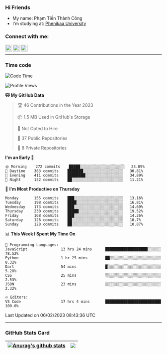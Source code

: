 ### Hi Friends

- My name: Phạm Tiến Thành Công
- I'm studying at: [Phenikaa University]


### Connect with me:
[<img align="left" alt="PhamTienThanhCong | Facebook" width="22px" src="https://upload.wikimedia.org/wikipedia/commons/thumb/1/16/Facebook-icon-1.png/640px-Facebook-icon-1.png" />][facebook]
[<img align="left" alt="PhamTienThanhCong | Zalo" width="22px" src="https://www.anphatpc.com.vn/template/anphat_2020v2/images/icon-zalo.jpg" />][zalo]
[<img align="left" alt="PhamTienThanhCong | LinkedIn" width="22px" src="https://cdn3.iconfinder.com/data/icons/inficons/512/linkedin.png" />][linkedin]

<br />

---

### Time code

<!--START_SECTION:waka-->
![Code Time](http://img.shields.io/badge/Code%20Time-873%20hrs%2013%20mins-blue)

![Profile Views](http://img.shields.io/badge/Profile%20Views-5-blue)

**🐱 My GitHub Data** 

> 🏆 46 Contributions in the Year 2023
 > 
> 📦 1.5 MB Used in GitHub's Storage 
 > 
> 🚫 Not Opted to Hire
 > 
> 📜 37 Public Repositories 
 > 
> 🔑 8 Private Repositories  
 > 
**I'm an Early 🐤** 

```text
🌞 Morning    272 commits    █████░░░░░░░░░░░░░░░░░░░░   23.09% 
🌆 Daytime    363 commits    ███████░░░░░░░░░░░░░░░░░░   30.81% 
🌃 Evening    411 commits    ████████░░░░░░░░░░░░░░░░░   34.89% 
🌙 Night      132 commits    ██░░░░░░░░░░░░░░░░░░░░░░░   11.21%

```
📅 **I'm Most Productive on Thursday** 

```text
Monday       155 commits    ███░░░░░░░░░░░░░░░░░░░░░░   13.16% 
Tuesday      198 commits    ████░░░░░░░░░░░░░░░░░░░░░   16.81% 
Wednesday    173 commits    ███░░░░░░░░░░░░░░░░░░░░░░   14.69% 
Thursday     230 commits    █████░░░░░░░░░░░░░░░░░░░░   19.52% 
Friday       168 commits    ███░░░░░░░░░░░░░░░░░░░░░░   14.26% 
Saturday     126 commits    ██░░░░░░░░░░░░░░░░░░░░░░░   10.7% 
Sunday       128 commits    ██░░░░░░░░░░░░░░░░░░░░░░░   10.87%

```


📊 **This Week I Spent My Time On** 

```text
💬 Programming Languages: 
JavaScript               13 hrs 24 mins      ███████████████████░░░░░░   78.52% 
Python                   1 hr 25 mins        ██░░░░░░░░░░░░░░░░░░░░░░░   8.32% 
Dart                     54 mins             █░░░░░░░░░░░░░░░░░░░░░░░░   5.28% 
CSS                      25 mins             ░░░░░░░░░░░░░░░░░░░░░░░░░   2.53% 
JSON                     23 mins             ░░░░░░░░░░░░░░░░░░░░░░░░░   2.32%

🔥 Editors: 
VS Code                  17 hrs 4 mins       █████████████████████████   100.0%

```


 Last Updated on 06/02/2023 08:43:36 UTC
<!--END_SECTION:waka-->

---

### GitHub Stats Card

| <a href="https://github.com/phamtienthanhcong"><img align="center" src="https://github-readme-stats.vercel.app/api?username=PhamTienThanhCong&show_icons=true&include_all_commits=true&theme=buefy&hide_border=true&theme=ocean_dark" alt="Anurag's github stats" /></a> | <a href="https://github.com/phamtienthanhcong"><img align="center" src="https://github-readme-stats.vercel.app/api/top-langs/?username=PhamTienThanhCong&layout=compact&theme=buefy&hide_border=true&theme=ocean_dark" /></a> |
| ------------- | ------------- |

[Phenikaa University]: https://phenikaa-uni.edu.vn/vi
[facebook]: https://www.facebook.com/phamtienthanhcong
[linkedin]: https://linkedin.com/in/phamtienthanhcong
[zalo]: https://zalo.me/0396396332
[tiktok]: https://www.tiktok.com/@phamtienthanhcong
[web]: https://github.com/PhamTienThanhCong/web_dev
[min project]: https://github.com/PhamTienThanhCong/Project-Of-Web
[c and cpp]: https://github.com/PhamTienThanhCong/Code_C_and_Cpro
[python]: https://github.com/PhamTienThanhCong/Python_beginer
